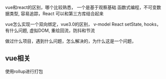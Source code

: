 
vue和react的区别，哪个比较熟悉，
一个是基于观察基础
函数式编程，不可变数据类型, 容易追踪，React 可以和第三方库结合起来

vue怎么实现一个双向绑定，vue3.0的区别， v-model
React setState, hooks，有什么问题, 虚拟DOM,
重绘回流，防抖和节流

做过什么项目，遇到什么问题，怎么解决的，为什么这是一个问题，

## vue相关
使用rollup进行打包
